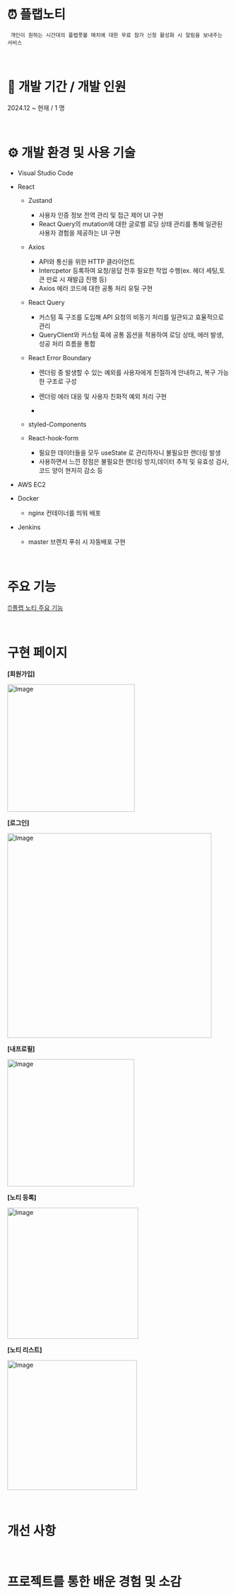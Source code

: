 # ⏰ 플랩노티
```
 개인이 원하는 시간대의 플랩풋볼 매치에 대한 무료 참가 신청 활성화 시 알림을 보내주는 서비스
```
<br/>


# 📆 개발 기간 / 개발 인원
2024.12 ~ 현재 / 1 명

<br/>

# ⚙ 개발 환경 및 사용 기술
- Visual Studio Code
- React
  * Zustand
    - 사용자 인증 정보 전역 관리 및 접근 제어 UI 구현
    - React Query의 mutation에 대한 글로벌 로딩 상태 관리를 통해 일관된 사용자 경험을 제공하는 UI 구현
   
  * Axios
    -  API와 통신을 위한 HTTP 클라이언트
    -  Intercpetor 등록하여 요청/응답 전후 필요한 작업 수행(ex. 헤더 세팅,토큰 만료 시 재발급 진행 등)
    -  Axios 에러 코드에 대한 공통 처리 유틸 구현
 
  * React Query
    - 커스텀 훅 구조를 도입해 API 요청의 비동기 처리를 일관되고 효율적으로 관리
    - QueryClient와 커스텀 훅에 공통 옵션을 적용하여 로딩 상태, 에러 발생, 성공 처리 흐름을 통합

  * React Error Boundary
    -  렌더링 중 발생할 수 있는 예외를 사용자에게 친절하게 안내하고, 복구 가능한 구조로 구성
    -  렌더링 에러 대응 및 사용자 친화적 예외 처리 구현

    - 



  * styled-Components
     


  * React-hook-form
    - 필요한 데이터들을 모두 useState 로 관리하자니 불필요한 랜더링 발생
    - 사용하면서 느낀 장점은 불필요한 랜더링 방지,데이터 추적 및 유효성 검사, 코드 양이 현저히 감소 등
        
- AWS EC2
- Docker
  * nginx 컨테이너를 띄워 배포  
- Jenkins
  * master 브랜치 푸쉬 시 자동배포 구현

<br/>

# 주요 기능
[⏰플랩 노티 주요 기능](https://github.com/shonseonghyun/subnoti-front-v2/wiki/%EC%A3%BC%EC%9A%94-%EA%B8%B0%EB%8A%A5)

<br/>

# 구현 페이지
__[회원가입]__
<p>
 <img width="288" alt="Image" src="https://github.com/user-attachments/assets/bc7fd0a6-b20d-479a-a7f4-424afb23d7a9" />
</p>

__[로그인]__
<p>
 <img width="462" alt="Image" src="https://github.com/user-attachments/assets/f84df1cf-96e8-4402-9f49-4db4f3150a10" />
</p>

__[내프로필]__
<p>
 <img width="287" alt="Image" src="https://github.com/user-attachments/assets/d5ba024b-1f46-4508-a815-2f325b468c40" />
</p>

__[노티 등록]__
<p>
 <img width="296" alt="Image" src="https://github.com/user-attachments/assets/a01c5c87-83fa-4ca8-9978-1ad74583b041" />
</p>

__[노티 리스트]__
<p>
 <img width="293" alt="Image" src="https://github.com/user-attachments/assets/c19bfbca-aaa5-42ab-b207-51bd46d8efa9" />
</p>

<br/>

# 개선 사항

<br/>

# 프로젝트를 통한 배운 경험 및 소감

